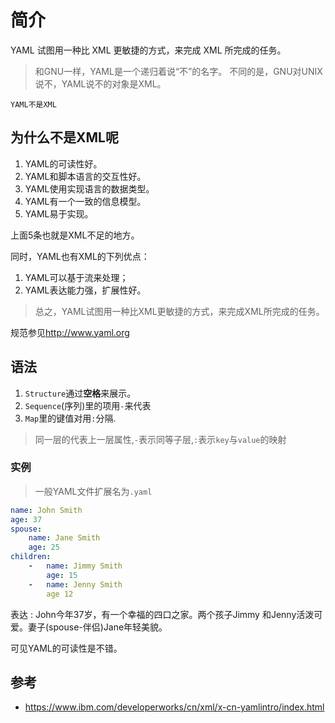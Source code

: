 # 简介

YAML 试图用一种比 XML 更敏捷的方式，来完成 XML 所完成的任务。

> 和GNU一样，YAML是一个递归着说“不”的名字。
> 不同的是，GNU对UNIX说不，YAML说不的对象是XML。

`YAML不是XML`

## 为什么不是XML呢

1. YAML的可读性好。
2. YAML和脚本语言的交互性好。
3. YAML使用实现语言的数据类型。
4. YAML有一个一致的信息模型。
5. YAML易于实现。

上面5条也就是XML不足的地方。

同时，YAML也有XML的下列优点：

1. YAML可以基于流来处理；
2. YAML表达能力强，扩展性好。

> 总之，YAML试图用一种比XML更敏捷的方式，来完成XML所完成的任务。

规范参见<http://www.yaml.org>

## 语法

1. `Structure`通过**空格**来展示。
2. `Sequence`(序列)里的项用`-`来代表
3. `Map`里的键值对用`:`分隔.

> 同一层的代表上一层属性,`-`表示同等子层,`:`表示`key`与`value`的映射

### 实例

> 一般YAML文件扩展名为`.yaml`

```yaml
name: John Smith
age: 37
spouse:
    name: Jane Smith
    age: 25
children:
    -   name: Jimmy Smith
        age: 15
    -   name: Jenny Smith
        age 12
```

表达 : John今年37岁，有一个幸福的四口之家。两个孩子Jimmy 和Jenny活泼可爱。妻子(spouse-伴侣)Jane年轻美貌。

可见YAML的可读性是不错。

## 参考

+ <https://www.ibm.com/developerworks/cn/xml/x-cn-yamlintro/index.html>
